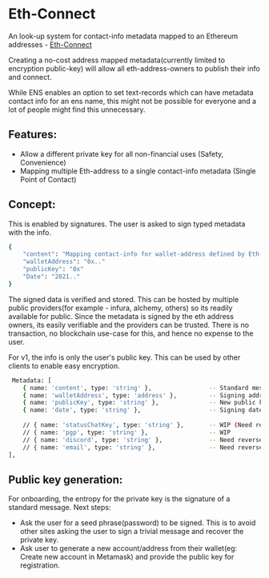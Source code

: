 # Eth-Connect

An look-up system for contact-info metadata mapped to an Ethereum addresses - [Eth-Connect]

Creating a no-cost address mapped metadata(currently limited to encryption public-key) will allow all eth-address-owners to publish their info and connect.

While ENS enables an option to set text-records which can have metadata contact info for an ens name, this might not be possible for everyone and a lot of people might find this unnecessary.


## Features:
- Allow a different private key for all non-financial uses (Safety, Convenience)
- Mapping multiple Eth-address to a single contact-info metadata (Single Point of Contact)

## Concept:
This is enabled by signatures. The user is asked to sign typed metadata with the info. 

```sh
{
    "content": "Mapping contact-info for wallet-address defined by Eth-connect protocol",
    "walletAddress": "0x.."
    "publicKey": "0x"
    "Date": "2021.."
}
```
The signed data is verified and stored. This can be hosted by multiple public providers(for example - infura, alchemy, others) so its readily available for public.
Since the metadata is signed by the eth address owners, its easily verifiable and the providers can be trusted.
There is no transaction, no blockchain use-case for this, and hence no expense to the user.

For v1, the info is only the user's public key. This can be used by other clients to enable easy encryption.
```sh
 Metadata: [
    { name: 'content', type: 'string' },                -- Standard message
    { name: 'walletAddress', type: 'address' },         -- Signing address
    { name: 'publicKey', type: 'string' },              -- New public key to be used for encryption
    { name: 'date', type: 'string' },                   -- Signing date
    
    // { name: 'statusChatKey', type: 'string' },       -- WIP (Need reverse verification. Also spam privacy concerns)
    // { name: 'pgp', type: 'string' },                 -- WIP
    // { name: 'discord', type: 'string' },             -- Need reverse verification. Also spam privacy concerns
    // { name: 'email', type: 'string' },               -- Need reverse verification. Also spam privacy concerns
],
```

## Public key generation:
For onboarding, the entropy for the private key is the signature of a standard message.
Next steps:
- Ask the user for a seed phrase(password) to be signed. This is to avoid other sites asking the user to sign a trivial message and recover the private key.
- Ask user to generate a new account/address from their wallet(eg: Create new account in Metamask) and provide the public key for registration.


 [Eth-Connect]: <https://ethconnect.github.io/Eth-connect-UI/>

